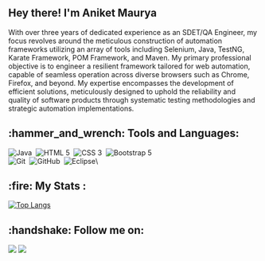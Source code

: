 <h2>Hey there! I'm Aniket Maurya</h2>

<div>
  
With over three years of dedicated experience as an SDET/QA Engineer, my focus revolves around the meticulous construction of automation frameworks utilizing an array of tools including Selenium, Java, TestNG, Karate Framework, POM Framework, and Maven. My primary professional objective is to engineer a resilient framework tailored for web automation, capable of seamless operation across diverse browsers such as Chrome, Firefox, and beyond. My expertise encompasses the development of efficient solutions, meticulously designed to uphold the reliability and quality of software products through systematic testing methodologies and strategic automation implementations.
<br>

</div>

<h2>:hammer_and_wrench:  Tools and Languages: </h2>

<div>
  
  ![Java](https://img.shields.io/badge/-Java-05122A?style=flat&logo=Java&logoColor=FFA518)&nbsp;
  ![HTML 5](https://img.shields.io/badge/-HTML-05122A?style=flat&logo=HTML5)&nbsp;
  ![CSS 3](https://img.shields.io/badge/-CSS-05122A?style=flat&logo=CSS3&logoColor=1572B6)&nbsp;
  ![Bootstrap 5](https://img.shields.io/badge/-Bootstrap-05122A?style=flat&logo=bootstrap&logoColor=563D7C)\
  ![Git](https://img.shields.io/badge/-Git-05122A?style=flat&logo=git)&nbsp;
  ![GitHub](https://img.shields.io/badge/-GitHub-05122A?style=flat&logo=github)&nbsp;
  ![Eclipse](https://img.shields.io/badge/-Eclipse-05122A?style=flat&logo=eclipse-ide&logoColor=2C2255)\

</div>



<h2> :fire: My Stats : </h2>

[![Top Langs](https://github-readme-stats.vercel.app/api/top-langs/?username=aniket1702&layout=donut-vertical)](https://github.com/anuraghazra/github-readme-stats)

<h2> :handshake: Follow me on: </h2>

<p align="center">

<a href="https://www.linkedin.com/in/aniketmaurya1702"><img src="https://img.shields.io/badge/-ANIKET%20MAURYA%20-0077B5?style=flat&logo=Linkedin&logoColor=white"/></a>
<a href="mailto:aniketmaurya1702@gmail.com"><img src="https://img.shields.io/badge/-aniketmaurya1702@gmail.com-D14836?style=flat&logo=Gmail&logoColor=white"/></a>
</p>
